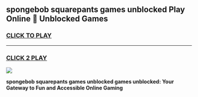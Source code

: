 
## spongebob squarepants games unblocked Play Online 👋 Unblocked Games
<h3>
<a href="https://premium.freeplayer.one?title=spongebob_squarepants_games_unblocked&ref=19F">CLICK TO PLAY</a></h3>
<hr>

<h3>
<a href="https://premium.freeplayer.one?title=spongebob_squarepants_games_unblocked&ref=19F">CLICK 2 PLAY</a>
  
</h3>

<a href="https://premium.freeplayer.one?title=spongebob_squarepants_games_unblocked&ref=19F"><img src="https://clearcache.store/games.png"></a>


**spongebob squarepants games unblocked games unblocked: Your Gateway to Fun and Accessible Online Gaming**
